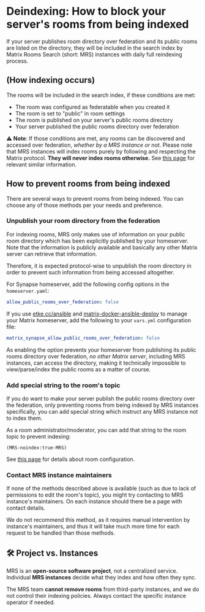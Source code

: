 <!--
SPDX-FileCopyrightText: 2023 - 2024 Nikita Chernyi
SPDX-FileCopyrightText: 2025 Suguru Hirahara

SPDX-License-Identifier: AGPL-3.0-or-later
-->

# Deindexing: How to block your server's rooms from being indexed

If your server publishes room directory over federation and its public rooms are listed on the directory, they will be included in the search index by Matrix Rooms Search (short: MRS) instances with daily full reindexing process.

## (How indexing occurs)

The rooms will be included in the search index, if these conditions are met:

- The room was configured as federatable when you created it
- The room is set to "public" in room settings
- The room is published on your server's public rooms directory
- Your server published the public rooms directory over federation

⚠️ **Note**: If those conditions are met, any rooms can be discovered and accessed over federation, *whether by a MRS instance or not*. Please note that MRS instances will index rooms purely by following and respecting the Matrix protocol. **They will never index rooms otherwise.** See [this page](indexing.md) for relevant similar information.

## How to prevent rooms from being indexed

There are several ways to prevent rooms from being indexed. You can choose any of those methods per your needs and preference.

### Unpublish your room directory from the federation

For indexing rooms, MRS only makes use of information on your public room directory which has been explicitly published by your homeserver. Note that the information is publicly available and basically any other Matrix server can retrieve that information.

Therefore, it is expected protocol-wise to unpublish the room directory in order to prevent such information from being accessed altogether.

For Synapse homeserver, add the following config options in the `homeserver.yaml`:

```yaml
allow_public_rooms_over_federation: false
```

If you use [etke.cc/ansible](https://github.com/etkecc/ansible) and [matrix-docker-ansible-deploy](https://github.com/spantaleev/matrix-docker-ansible-deploy) to manage your Matrix homeserver, add the following to your `vars.yml` configuration file:

```yaml
matrix_synapse_allow_public_rooms_over_federation: false
```

As enabling the option prevents your homeserver from publishing its public rooms directory over federation, *no other Matrix server*, including MRS instances, can access the directory, making it technically impossible to view/parse/index the public rooms as a matter of course.

### Add special string to the room's topic

If you do want to make your server publish the public rooms directory over the federation, only preventing rooms from being indexed by MRS instances specifically, you can add special string which instruct any MRS instance not to index them.

As a room administrator/moderator, you can add that string to the room topic to prevent indexing:

```
(MRS-noindex:true-MRS)
```

See [this page](./room-configuration.md) for details about room configuration.

### Contact MRS instance maintainers

If none of the methods described above is available (such as due to lack of permissions to edit the room's topic), you might try contacting to MRS instance's maintainers. On each instance should there be a page with contact details.

We do not recommend this method, as it requires manual intervention by instance's maintainers, and thus it will take much more time for each request to be handled than those methods.

## 🛠️ Project vs. Instances

MRS is an **open-source software project**, not a centralized service. Individual **MRS instances** decide what they index and how often they sync.

The MRS team **cannot remove rooms** from third-party instances, and we do not control their indexing policies. Always contact the specific instance operator if needed.
